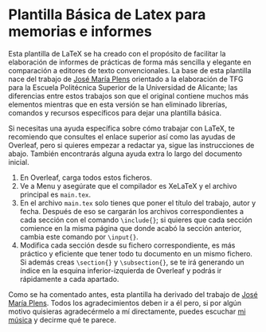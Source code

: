 # Plantilla Básica de Latex para memorias e informes

Esta plantilla de LaTeX se ha creado con el propósito de facilitar la elaboración de informes de prácticas de forma más sencilla y elegante en comparación a editores de texto convencionales. La base de esta plantilla nace del trabajo de [José María Plens](https://github.com/jmrplens/TFG-TFM_EPS) orientado a la elaboración de TFG para la Escuela Politécnica Superior de la Universidad de Alicante; las diferencias entre estos trabajos son que el original contiene muchos más elementos mientras que en esta versión se han eliminado librerías, comandos y recursos específicos para dejar una plantilla básica.

Si necesitas una ayuda específica sobre cómo trabajar con LaTeX, te recomiendo que consultes el enlace superior así como las ayudas de Overleaf, pero si quieres empezar a redactar ya, sigue las instrucciones de abajo. También encontrarás alguna ayuda extra lo largo del documento inicial.

1. En Overleaf, carga todos estos ficheros.
2. Ve a Menu y asegúrate que el compilador es XeLaTeX y el archivo principal es `main.tex`.
3.  En el archivo `main.tex` solo tienes que poner el título del trabajo, autor y fecha. Después de eso se cargarán los archivos correspondientes a cada sección con el comando `\include{}`; si quieres que cada sección comience en la misma página que donde acabó la sección anterior, cambia este comando por `\input{}`.
4. Modifica cada sección desde su fichero correspondiente, es más práctico y eficiente que tener todo tu documento en un mismo fichero. Si además creas `\section{}` y `\subsection{}`, se te irá generando un índice en la esquina inferior-izquierda de Overleaf y podrás ir rápidamente a cada apartado.

Como se ha comentado antes, esta plantilla ha derivado del trabajo de [José María Plens](https://github.com/jmrplens/TFG-TFM_EPS). Todos los agradecimientos deben ir a él pero, si por algún motivo quisieras agradecérmelo a mí directamente, puedes escuchar [mi música](https://linktr.ee/westy_music) y decirme qué te parece.
